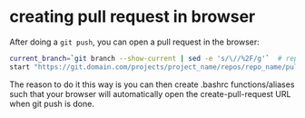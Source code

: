 # creating pull request in browser

After doing a `git push`, you can open a pull request in the browser:

```bash
current_branch=`git branch --show-current | sed -e 's/\//%2F/g'`  # replace / with %2F for URL below
start "https://git.domain.com/projects/project_name/repos/repo_name/pull-requests?create&sourceBranch=refs%2Fheads%2F$current_branch"  # "start" works on windows
```

The reason to do it this way is you can then create .bashrc functions/aliases such that your browser will automatically open the create-pull-request URL when git push is done.

